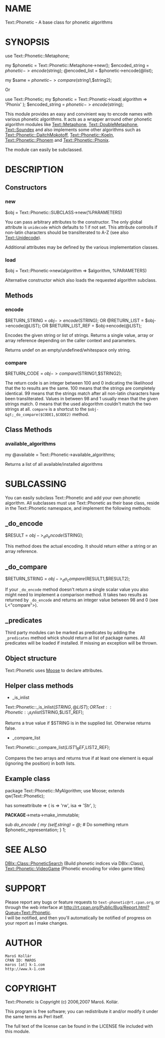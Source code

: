 # NAME

Text::Phonetic - A base class for phonetic algorithms

# SYNOPSIS

  use Text::Phonetic::Metaphone;
  

  my $phonetic = Text::Phonetic::Metaphone->new();
  $encoded_string = $phonetic->encode($string);
  @encoded_list = $phonetic->encode(@list);
  

  my $same = $phonetic->compare($string1,$string2);

Or

  use Text::Phonetic;
  my $phonetic = Text::Phonetic->load( algorithm => 'Phonix' );
  $encoded_string = $phonetic->encode($string);

This module provides an easy and convinient way to encode names with various 
phonetic algorithms. It acts as a wrapper arround other phonetic algorithm
modules like [Text::Metaphone](http://search.cpan.org/perldoc?Text::Metaphone), [Text::DoubleMetaphone](http://search.cpan.org/perldoc?Text::DoubleMetaphone), [Text::Soundex](http://search.cpan.org/perldoc?Text::Soundex)
and also implements some other algorithms such as 
[Text::Phonetic::DaitchMokotoff](http://search.cpan.org/perldoc?Text::Phonetic::DaitchMokotoff), [Text::Phonetic::Koeln](http://search.cpan.org/perldoc?Text::Phonetic::Koeln),
[Text::Phonetic::Phonem](http://search.cpan.org/perldoc?Text::Phonetic::Phonem) and [Text::Phonetic::Phonix](http://search.cpan.org/perldoc?Text::Phonetic::Phonix). 

The module can easily be subclassed.

# DESCRIPTION

## Constructors

### new

 $obj = Text::Phonetic::SUBCLASS->new(%PARAMETERS)
 

You can pass arbitrary attributes to the constructor. The only global 
attribute is `unidecode` which defaults to 1 if not set. This attribute 
controlls if non-latin characters should be transliterated to A-Z 
(see also [Text::Unidecode](http://search.cpan.org/perldoc?Text::Unidecode)).

Additional attributes may be defined by the various implementation classes.

### load

 $obj = Text::Phonetic->new(algorithm => $algorithm, %PARAMETERS)

Alternative constructor which also loads the requested algorithm subclass.

## Methods

### encode

 $RETURN_STRING = $obj->encode($STRING);
 OR
 @RETURN_LIST = $obj->encode(@LIST);
 OR
 $RETURN_LIST_REF = $obj->encode(@LIST);
 

Encodes the given string or list of strings. Returns a single value, array or
array reference depending on the caller context and parameters.

Returns undef on an empty/undefined/whitespace only string.

### compare

 $RETURN_CODE = $obj->compare($STRING1,$STRING2);
 

The return code is an integer between 100 and 0 indicating the likelihood that
the to results are the same. 100  means that the strings are completely
identical. 99 means that the strings match after all non-latin characters
have been transliterated. Values in between 98 and 1 usually mean that the 
given strings match. 0 means that the used alogorithm couldn't match the two 
strings at all.
`compare` is a shortcut to the `$obj-&gt;_do_compare($CODE1,$CODE2)` method.

## Class Methods

### available_algorithms 

 my @available = Text::Phonetic->available_algorithms;

Returns a list of all available/installed algorithms

# SUBLCASSING

You can easily subclass Text::Phonetic and add your own phonetic algorithm.
All subclasses must use Text::Phonetic as their base class, reside in
the Text::Phonetic namespace, and implement the following methods:

## _do_encode

 $RESULT = $obj->_do_encode($STRING);

This method does the actual encoding. It should return either a string or
an array reference.

## _do_compare

 $RETURN_STRING = $obj->_do_compare($RESULT1,$RESULT2);
 

If your `_do_encode` method doesn't return a single scalar value you also 
might need to implement a comparison method. It takes two results as returned
by `_do_encode` and returns an integer value between 98 and 0 
(see L<"compare">).

## _predicates

Third party modules can be marked as predicates by adding the `_predicates`
method whick should return al list of package names. All predicates will be
loaded if installed. If missing an exception will be thrown.

## Object structure

Text::Phonetic uses [Moose](http://search.cpan.org/perldoc?Moose) to declare attributes.

## Helper class methods

- _is_inlist

 Text::Phonetic::_is_inlist($STRING,@LIST);
 OR
 Text::Phonetic::_is_inlist($STRING,$LIST_REF);
 

Returns a true value if $STRING is in the supplied list. Otherwise returns
false.

- _compare_list

 Text::Phonetic::_compare_list($LIST1_REF,$LIST2_REF);

Compares the two arrays and returns true if at least one element is equal 
(ignoring the position) in both lists.  

## Example class

 package Text::Phonetic::MyAlgorithm;
 use Moose;
 extends qw(Text::Phonetic);
 

 has someattribute => (
    is  => 'rw',
    isa => 'Str',
 );
 

 __PACKAGE__->meta->make_immutable;
 

 sub _do_encode {
     my ($self,$string) = @_;
     # Do something
     return $phonetic_representation;
 }
 1;

# SEE ALSO

[DBIx::Class::PhoneticSearch](http://search.cpan.org/perldoc?DBIx::Class::PhoneticSearch) (Build phonetic indices via DBIx::Class),
[Text::Phonetic::VideoGame](http://search.cpan.org/perldoc?Text::Phonetic::VideoGame) (Phonetic encoding for video game titles)

# SUPPORT

Please report any bugs or feature requests to `text-phonetic@rt.cpan.org`, or 
through the web interface at 
<http://rt.cpan.org/Public/Bug/Report.html?Queue=Text::Phonetic>.  
I will be notified, and then you'll automatically be notified of progress on 
your report as I make changes.

# AUTHOR

    Maroš Kollár
    CPAN ID: MAROS
    maros [at] k-1.com
    http://www.k-1.com

# COPYRIGHT

Text::Phonetic is Copyright (c) 2006,2007 Maroš. Kollár.

This program is free software; you can redistribute
it and/or modify it under the same terms as Perl itself.

The full text of the license can be found in the
LICENSE file included with this module.